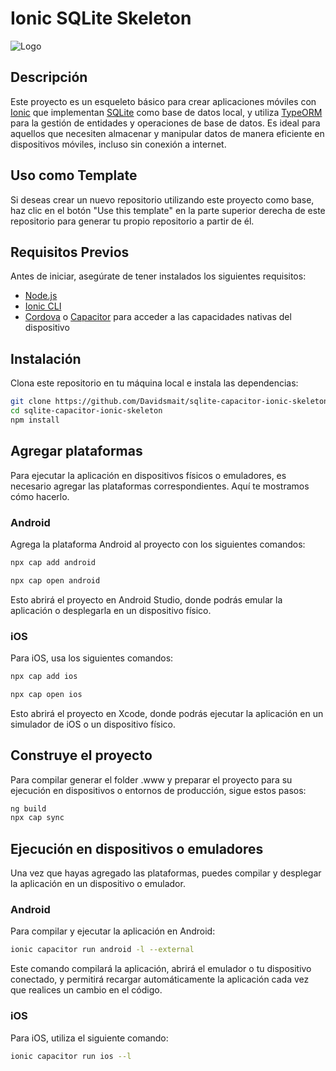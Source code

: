 # Ionic SQLite Skeleton

![Logo](https://i.ytimg.com/vi/1HQEzdssoCQ/hq720.jpg?sqp=-oaymwE7CK4FEIIDSFryq4qpAy0IARUAAAAAGAElAADIQj0AgKJD8AEB-AH-CYAC0AWKAgwIABABGCEgQCh_MA8=&rs=AOn4CLBYTHvKU3WEYism-UvEIL5rcPEGoQ)

## Descripción
Este proyecto es un esqueleto básico para crear aplicaciones móviles con [Ionic](https://ionicframework.com/) que implementan [SQLite](https://www.sqlite.org/) como base de datos local, y utiliza [TypeORM](https://typeorm.io/) para la gestión de entidades y operaciones de base de datos. Es ideal para aquellos que necesiten almacenar y manipular datos de manera eficiente en dispositivos móviles, incluso sin conexión a internet.

## Uso como Template
Si deseas crear un nuevo repositorio utilizando este proyecto como base, haz clic en el botón "Use this template" en la parte superior derecha de este repositorio para generar tu propio repositorio a partir de él.

## Requisitos Previos

Antes de iniciar, asegúrate de tener instalados los siguientes requisitos:

- [Node.js](https://nodejs.org/)
- [Ionic CLI](https://ionicframework.com/docs/cli) 
- [Cordova](https://cordova.apache.org/) o [Capacitor](https://capacitorjs.com/) para acceder a las capacidades nativas del dispositivo

## Instalación

Clona este repositorio en tu máquina local e instala las dependencias:

```bash
git clone https://github.com/Davidsmait/sqlite-capacitor-ionic-skeleton
cd sqlite-capacitor-ionic-skeleton
npm install
```

## Agregar plataformas
Para ejecutar la aplicación en dispositivos físicos o emuladores, es necesario agregar las plataformas correspondientes. Aquí te mostramos cómo hacerlo.

### Android
Agrega la plataforma Android al proyecto con los siguientes comandos:

```bash
npx cap add android

npx cap open android
```
Esto abrirá el proyecto en Android Studio, donde podrás emular la aplicación o desplegarla en un dispositivo físico.

### iOS
Para iOS, usa los siguientes comandos:

```bash
npx cap add ios

npx cap open ios
```

Esto abrirá el proyecto en Xcode, donde podrás ejecutar la aplicación en un simulador de iOS o un dispositivo físico.

## Construye el proyecto
Para compilar generar el folder .www y preparar el proyecto para su ejecución en dispositivos o entornos de producción, sigue estos pasos:


```bash
ng build
npx cap sync
```


## Ejecución en dispositivos o emuladores
Una vez que hayas agregado las plataformas, puedes compilar y desplegar la aplicación en un dispositivo o emulador.

### Android
Para compilar y ejecutar la aplicación en Android:

```bash
ionic capacitor run android -l --external
```
Este comando compilará la aplicación, abrirá el emulador o tu dispositivo conectado, y permitirá recargar automáticamente la aplicación cada vez que realices un cambio en el código.

### iOS
Para iOS, utiliza el siguiente comando:

```bash
ionic capacitor run ios --l
```
